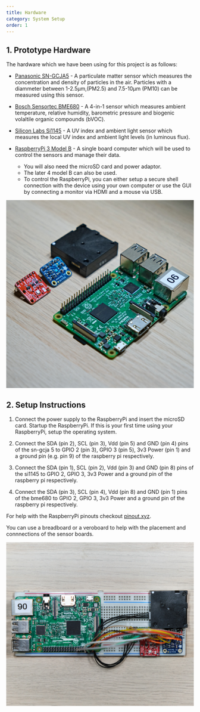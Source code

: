 ```yaml
---
title: Hardware
category: System Setup
order: 1
---
```


## 1. Prototype Hardware

The hardware which we have been using for this project is as follows:
-   [Panasonic SN-GCJA5](https://na.industrial.panasonic.com/products/sensors/air-quality-gas-flow-sensors/lineup/laser-type-pm-sensor/series/123557/model/123559) - A particulate matter sensor which measures the concentration and density of particles in the air. Particles with a diammeter between 1-2.5µm,(PM2.5) and 7.5-10µm (PM10) can be measured using this sensor.

-   [Bosch Sensortec BME680](https://www.bosch-sensortec.com/products/environmental-sensors/gas-sensors/bme680/) - A 4-in-1 sensor which measures ambient temperature, relative humidity, barometric pressure and biogenic volaltile organic compounds (bVOC).

-   [Silicon Labs Si1145](https://www.silabs.com/sensors/optical/si114x) - A UV index and ambient light sensor which measures the local UV index and ambient light levels (in luminous flux).

-   [RaspberryPi 3 Model B](https://www.raspberrypi.org/products/raspberry-pi-3-model-b/) - A single board computer which will be used to control the sensors and manage their data.
	- You will also need the microSD card and power adaptor.
	- The later 4 model B can also be used.
	- To control the RaspberryPi, you can either setup a secure shell connection with the device using your own computer or use the GUI by connecting a monitor via HDMI and a mouse via USB.

<div align = "center">
<img src="/images/DSCF1502_square.jpg">
</div>
<a>
</a>

## 2. Setup Instructions

1. Connect the power supply to the RaspberryPi and insert the microSD card. Startup the RaspberryPi. If this is your first time using your RaspberryPi, setup the operating system.

2. Connect the SDA (pin 2), SCL (pin 3), Vdd (pin 5) and GND (pin 4) pins of the sn-gcja 5 to GPIO 2 (pin 3), GPIO 3 (pin 5), 3v3 Power (pin 1) and a ground pin (e.g. pin 9) of the raspberry pi respectively.

3. Connect the SDA (pin 1), SCL (pin 2), Vdd (pin 3) and GND (pin 8) pins of the si1145 to GPIO 2, GPIO 3, 3v3 Power and a ground pin of the raspberry pi respectively.

4. Connect the SDA (pin 3), SCL (pin 4), Vdd (pin 8) and GND (pin 1) pins of the bme680 to GPIO 2, GPIO 3, 3v3 Power and a ground pin of the raspberry pi respectively.

For help with the RaspberryPi pinouts checkout [pinout.xyz](https://pinout.xyz/).

You can use a breadboard or a veroboard to help with the placement and connnections of the sensor boards.

<div align = "center">
<img src="/images/DSCF1505_square.jpg">
</div>
<a>
</a>